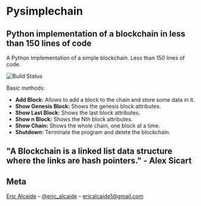 # Pysimplechain
## Python implementation of a blockchain in less than 150 lines of code
A Python Implementation of a simple blockchain. Less than 150 lines of code.

![Build Status][build-image]

Basic methods:
* **Add Block:** Allows to add a block to the chain and store some data in it.
* **Show Genesis Block:** Shows the genesis block attributes.
* **Show Last Block:** Shows the last block attributes.
* **Show n Block:** Shows the Nth block attributes.
* **Show Chain:** Shows the whole chain, one block at a time.
* **Shutdown:** Terminate the program and delete the blockchain.

## "A Blockchain is a linked list data structure where the links are hash pointers." - Alex Sicart

## Meta
[Eric Alcaide](https://github.com/EricAlcaide/) – [@eric_alcaide](https://twitter.com/eric_alcaide) – ericalcaide1@gmail.com

[build-image]: https://img.shields.io/travis/rust-lang/rust/master.svg "Build Status"
